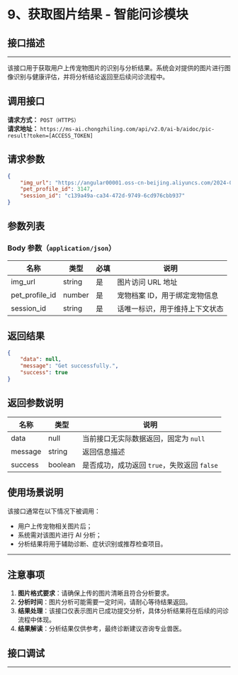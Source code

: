 # 9、获取图片结果 - 智能问诊模块

## 接口描述
---
该接口用于获取用户上传宠物图片的识别与分析结果。系统会对提供的图片进行图像识别与健康评估，并将分析结论返回至后续问诊流程中。

## 调用接口
**请求方式：** `POST（HTTPS）`  
**请求地址：** `https://ms-ai.chongzhiling.com/api/v2.0/ai-b/aidoc/pic-result?token=[ACCESS_TOKEN]`

## 请求参数
```json
{
    "img_url": "https://angular00001.oss-cn-beijing.aliyuncs.com/2024-08-16/dog66.jpg",
    "pet_profile_id": 3147,
    "session_id": "c139a49a-ca34-472d-9749-6cd976cbb937"
}
```

## 参数列表
### Body 参数（`application/json`）
| 名称            | 类型   | 必填 | 说明                  |
| --------------- | ------ | ---- | --------------------- |
| img_url         | string | 是   | 图片访问 URL 地址    |
| pet_profile_id  | number | 是   | 宠物档案 ID，用于绑定宠物信息             |
| session_id      | string | 是   | 话唯一标识，用于维持上下文状态 |

## 返回结果
```json
{
    "data": null,
    "message": "Get successfully.",
    "success": true
}
```

## 返回参数说明
| 名称              | 类型   | 说明                                         |
|-------------------|--------|----------------------------------------------|
| data              | null   | 当前接口无实际数据返回，固定为 `null`        |
| message           | string | 返回信息描述                                 |
| success           | boolean| 是否成功，成功返回 `true`，失败返回 `false`       |

## 使用场景说明

该接口通常在以下情况下被调用：

- 用户上传宠物相关图片后；
- 系统需对该图片进行 AI 分析；
- 分析结果将用于辅助诊断、症状识别或推荐检查项目。

---

## 注意事项
1. **图片格式要求**：请确保上传的图片清晰且符合分析要求。
2. **分析时间**：图片分析可能需要一定时间，请耐心等待结果返回。
3. **结果处理**：该接口仅表示图片已成功提交分析，具体分析结果将在后续的问诊流程中体现。
4. **结果解读**：分析结果仅供参考，最终诊断建议咨询专业兽医。

## 接口调试
---
<script setup>  
import SwaggerUI from '../../../../src/components/SwaggerUI.vue'  
</script>  

<ClientOnly>  
  <SwaggerUI   
    tag="pic-result"   
    type="post"   
    path="/aidoc/pic-result"  
    version="v2" 
  />  
</ClientOnly>  




